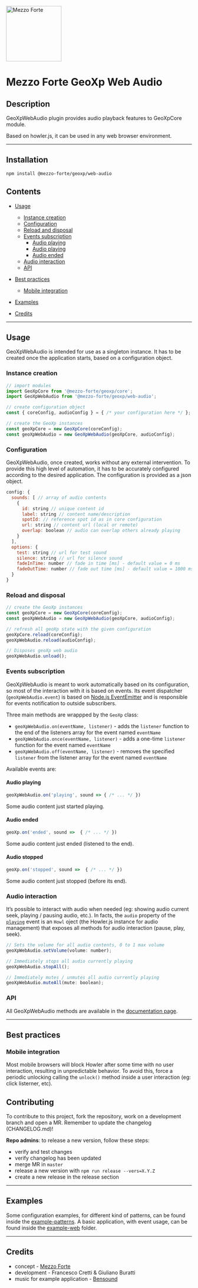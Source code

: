 [<img src="https://mezzoforte.design/img/logo_beige.svg" alt="Mezzo Forte" width="150"/>](https://mezzoforte.design/)

# **Mezzo Forte GeoXp Web Audio**

## **Description**

GeoXpWebAudio plugin provides audio playback features to GeoXpCore module.

Based on howler.js, it can be used in any web browser environment.

***

## **Installation**
`npm install @mezzo-forte/geoxp/web-audio`

## **Contents**
* [Usage](#usage)
  * [Instance creation](#instance-creation)
  * [Configuration](#configuration)
  * [Reload and disposal](#reload-and-disposal)
  * [Events subscription](#events-subscription)
    * [Audio playing](#audio-playing)
    * [Audio playing](#audio-stopped)
    * [Audio ended](#audio-ended)
  * [Audio interaction](#audio-interaction)
  * [API](#api)
* [Best practices](#best-practices)
  * [Mobile integration](#mobile-integration)

* [Examples](#examples)

* [Credits](#credits)

***

## <a name="usage"></a> **Usage**
GeoXpWebAudio is intended for use as a singleton instance. It has to be created once the application starts, based on a configuration object.

### <a name="instance-creation"></a> **Instance creation**
```javascript
// import modules
import GeoXpCore from '@mezzo-forte/geoxp/core';
import GeoXpWebAudio from '@mezzo-forte/geoxp/web-audio';

// create configuration object
const { coreConfig, audioConfig } = { /* your configuration here */ };

// create the GeoXp instances
const geoXpCore = new GeoXpCore(coreConfig);
const geoXpWebAudio = new GeoXpWebAudio(geoXpCore, audioConfig);

```

### <a name="configuration"></a> **Configuration**
GeoXpWebAudio, once created, works without any external intervention. To provide this high level of automation, it has to be accurately configured according to the desired application.
The configuration is provided as a json object.

```javascript
config: {
  sounds: [ // array of audio contents
    {
      id: string // unique content id
      label: string // content name/description
      spotId: // reference spot id as in core configuration
      url: string // content url (local or remote)
      overlap: boolean // audio can overlap others already playing
    }
  ],
  options: {
    test: string // url for test sound
    silence: string // url for silence sound
    fadeInTime: number // fade in time [ms] - default value = 0 ms
    fadeOutTime: number // fade out time [ms] - default value = 1000 ms
  }
}
```

### <a name="reload-and-disposal"></a> **Reload and disposal**

```javascript
// create the GeoXp instances
const geoXpCore = new GeoXpCore(coreConfig);
const geoXpWebAudio = new GeoXpWebAudio(geoXpCore, audioConfig);

// refresh all geoXp state with the given configuration
geoXpCore.reload(coreConfig);
geoXpWebAudio.reload(audioConfig);

// Disposes geoXp web audio
geoXpWebAudio.unload();
```

### <a name="events-subscription"></a> **Events subscription**
GeoXpWebAudio is meant to work automatically based on its configuration, so most of the interaction with it is based on events.
Its event dispatcher (`geoXpWebAudio.event`) is based on [Node.js EventEmitter](https://nodejs.org/api/events.html) and is responsible for events notification to outside subscribers.

Three main methods are wrappped by the `GeoXp` class:
* `geoXpWebAudio.on(eventName, listener)` - adds the `listener` function to the end of the listeners array for the event named `eventName`
* `geoXpWebAudio.once(eventName, listener)` - adds a one-time `listener` function for the event named `eventName`
* `geoXpWebAudio.off(eventName, listener)` - removes the specified `listener` from the listener array for the event named `eventName`

Available events are:

#### <a name="audio-playing"></a> **Audio playing**

```javascript
geoXpWebAudio.on('playing', sound => { /* ... */ })
```

Some audio content just started playing.

#### <a name="audio-ended"></a> **Audio ended**

```javascript
geoXp.on('ended', sound =>  { /* ... */ })
```

Some audio content just ended (listened to the end).

#### <a name="audio-stopped"></a> **Audio stopped**

```javascript
geoXp.on('stopped', sound =>  { /* ... */ })
```

Some audio content just stopped (before its end).

### <a name="audio-interaction"></a> **Audio interaction**
It’s possible to interact with audio when needed (eg: showing audio current seek, playing / pausing audio, etc.).
In facts, the `audio` property of the [`playing`](#audio-playing) event is an `Howl` oject (the Howler.js instance for audio management) that exposes all methods for audio interaction (pause, play, seek).

```javascript
// Sets the volume for all audio contents, 0 to 1 max volume
geoXpWebAudio.setVolume(volume: number);

// Immediately stops all audio currently playing
geoXpWebAudio.stopAll();

// Immediately mutes / unmutes all audio currently playing
geoXpWebAudio.muteAll(mute: boolean);
```

### <a name="api"></a> **API**
All GeoXpWebAudio methods are available in the [documentation page](https://mezzo-forte.gitlab.io/mezzoforte-geoxp/GeoXp.html).

***

## <a name="best-practices"></a> **Best practices**

### <a name="mobile-integration"></a> Mobile integration
Most mobile browsers will block Howler after some time with no user interaction, resulting in unpredictable behavior.
To avoid this, force a periodic unlocking calling the `unlock()` method inside a user interaction (eg: click listerner, etc).

## Contributing

To contribute to this project, fork the repository, work on a development branch and open a MR.
Remember to update the changelog (CHANGELOG.md)!

**Repo admins**: to release a new version, follow these steps:
* verify and test changes
* verify changelog has been updated
* merge MR in `master`
* release a new version with `npm run release --vers=X.Y.Z`
* create a new release in the release section


***

## <a name="examples"></a> Examples
Some configuration examples, for different kind of patterns, can be found inside the [example-patterns](https://gitlab.com/mezzo-forte/mezzoforte-geoxp/-/tree/master/example-patterns).
A basic application, with event usage, can be found inside the [example-web](https://gitlab.com/mezzo-forte/mezzoforte-geoxp/-/tree/master/example-web) folder.

***

## <a name="credits"></a> Credits
* concept - [Mezzo Forte](https://mezzoforte.design/?lang=en)
* development - Francesco Cretti & Giuliano Buratti
* music for example application - [Bensound](https://www.bensound.com)


